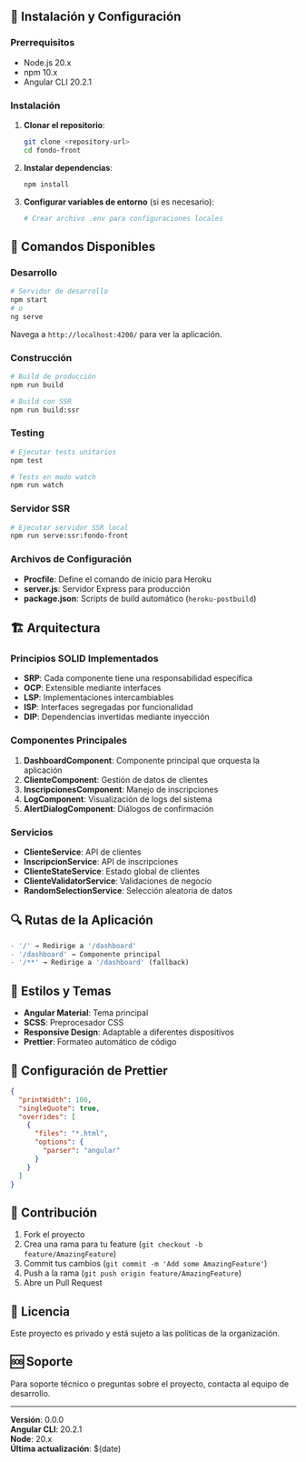 
## 🔧 Instalación y Configuración

### Prerrequisitos

- Node.js 20.x
- npm 10.x
- Angular CLI 20.2.1

### Instalación

1. **Clonar el repositorio**:
   ```bash
   git clone <repository-url>
   cd fondo-front
   ```

2. **Instalar dependencias**:
   ```bash
   npm install
   ```

3. **Configurar variables de entorno** (si es necesario):
   ```bash
   # Crear archivo .env para configuraciones locales
   ```

## 🚀 Comandos Disponibles

### Desarrollo

```bash
# Servidor de desarrollo
npm start
# o
ng serve
```

Navega a `http://localhost:4200/` para ver la aplicación.

### Construcción

```bash
# Build de producción
npm run build

# Build con SSR
npm run build:ssr
```

### Testing

```bash
# Ejecutar tests unitarios
npm test

# Tests en modo watch
npm run watch
```

### Servidor SSR

```bash
# Ejecutar servidor SSR local
npm run serve:ssr:fondo-front
```

### Archivos de Configuración

- **Procfile**: Define el comando de inicio para Heroku
- **server.js**: Servidor Express para producción
- **package.json**: Scripts de build automático (`heroku-postbuild`)

## 🏗️ Arquitectura

### Principios SOLID Implementados

- **SRP**: Cada componente tiene una responsabilidad específica
- **OCP**: Extensible mediante interfaces
- **LSP**: Implementaciones intercambiables
- **ISP**: Interfaces segregadas por funcionalidad
- **DIP**: Dependencias invertidas mediante inyección

### Componentes Principales

1. **DashboardComponent**: Componente principal que orquesta la aplicación
2. **ClienteComponent**: Gestión de datos de clientes
3. **InscripcionesComponent**: Manejo de inscripciones
4. **LogComponent**: Visualización de logs del sistema
5. **AlertDialogComponent**: Diálogos de confirmación

### Servicios

- **ClienteService**: API de clientes
- **InscripcionService**: API de inscripciones
- **ClienteStateService**: Estado global de clientes
- **ClienteValidatorService**: Validaciones de negocio
- **RandomSelectionService**: Selección aleatoria de datos

## 🔍 Rutas de la Aplicación

```typescript
- '/' → Redirige a '/dashboard'
- '/dashboard' → Componente principal
- '/**' → Redirige a '/dashboard' (fallback)
```

## 🎨 Estilos y Temas

- **Angular Material**: Tema principal
- **SCSS**: Preprocesador CSS
- **Responsive Design**: Adaptable a diferentes dispositivos
- **Prettier**: Formateo automático de código

## 📝 Configuración de Prettier

```json
{
  "printWidth": 100,
  "singleQuote": true,
  "overrides": [
    {
      "files": "*.html",
      "options": {
        "parser": "angular"
      }
    }
  ]
}
```

## 🤝 Contribución

1. Fork el proyecto
2. Crea una rama para tu feature (`git checkout -b feature/AmazingFeature`)
3. Commit tus cambios (`git commit -m 'Add some AmazingFeature'`)
4. Push a la rama (`git push origin feature/AmazingFeature`)
5. Abre un Pull Request

## 📄 Licencia

Este proyecto es privado y está sujeto a las políticas de la organización.

## 🆘 Soporte

Para soporte técnico o preguntas sobre el proyecto, contacta al equipo de desarrollo.

---

**Versión**: 0.0.0  
**Angular CLI**: 20.2.1  
**Node**: 20.x  
**Última actualización**: $(date)
